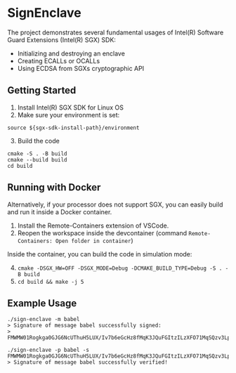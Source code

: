 # SignEnclave

The project demonstrates several fundamental usages of Intel(R) Software Guard
Extensions (Intel(R) SGX) SDK:

-   Initializing and destroying an enclave
-   Creating ECALLs or OCALLs
-   Using ECDSA from SGXs cryptographic API

## Getting Started

1. Install Intel(R) SGX SDK for Linux OS
2. Make sure your environment is set:

```
source ${sgx-sdk-install-path}/environment
```

3. Build the code

```
cmake -S . -B build
cmake --build build
cd build
```

## Running with Docker

Alternatively, if your processor does not support SGX, you can easily build and run it inside a Docker container.

1. Install the Remote-Containers extension of VSCode.
2. Reopen the workspace inside the devcontainer
   (command `Remote-Containers: Open folder in container`)

Inside the container, you can build the code in simulation mode:

4. `cmake -DSGX_HW=OFF -DSGX_MODE=Debug -DCMAKE_BUILD_TYPE=Debug -S . -B build`
5. `cd build && make -j 5`

## Example Usage

```
./sign-enclave -m babel
> Signature of message babel successfully signed:
> FMWMW01Rogkga0GJG6NcUThuH5LUX/Iv7b6eGcHz8fMqK3JQuFGItzILzXFO71MqSQzv3LpgOebGVfO59n3a/A==

./sign-enclave -p babel -s FMWMW01Rogkga0GJG6NcUThuH5LUX/Iv7b6eGcHz8fMqK3JQuFGItzILzXFO71MqSQzv3LpgOebGVfO59n3a/A==
> Signature of message babel successfully verified!
```
